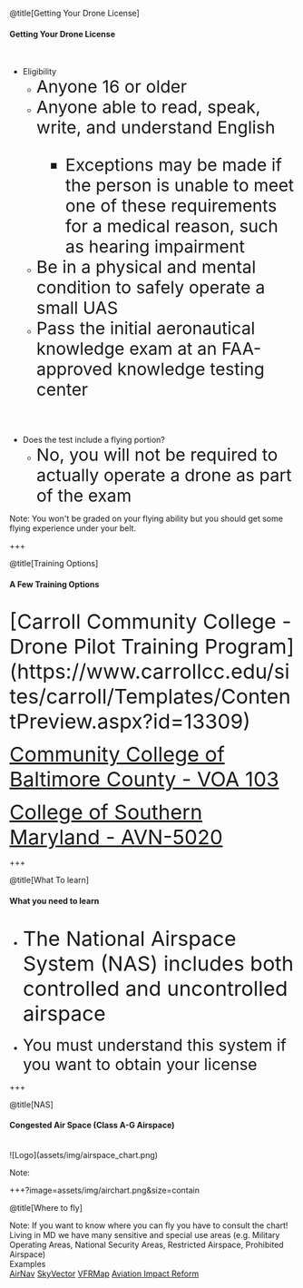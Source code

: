 <div class="slide-bg-style-left"></div><div class="slide-bg-style-right"></div>

@title[Getting Your Drone License]

#### <span class="orange">Getting Your Drone License</span>
<br>
<ul>
  <li class="no-bullet">Eligibility
    <ul>
      <li class="fragment no-bullet"><span style="font-size: 30px;">Anyone 16 or older</span></li>
      <li class="fragment no-bullet"><span style="font-size: 30px;">Anyone able to read, speak, write, and understand English
        <ul>
         <li class="fragment no-bullet"><span style="font-size: 30px;">Exceptions may be made if the person is unable to meet one of these requirements for a medical reason, such as hearing impairment</span></li>
         </ul>
         </li>
      <li class="fragment no-bullet"><span style="font-size: 30px;">Be in a physical and mental condition to safely operate a small UAS     </span></li>
    <li class="fragment no-bullet"><span style="font-size: 30px;">Pass the initial aeronautical knowledge exam at an FAA-approved knowledge testing center</span></li>
    </ul>
  </li>
</ul>
<br>
<br>
<ul>
  <li class="fragment no-bullet">Does the test include a flying portion?
    <ul>
      <li class="fragment no-bullet"><span style="font-size: 30px;">No, you will not be required to actually operate a drone as part of the exam</span></li>
    </ul>
  </li>
</ul>


Note:
You won't be graded on your flying ability but you should get some flying experience under your belt.

+++
<div class="slide-bg-style-left"></div><div class="slide-bg-style-right"></div>

@title[Training Options]

#### <span class="orange">A Few Training Options</span>
<br>
<span style="font-size:36px;">[Carroll Community College - Drone Pilot Training Program](https://www.carrollcc.edu/sites/carroll/Templates/ContentPreview.aspx?id=13309)</span>

<span style="font-size:36px;">[Community College of Baltimore County - VOA 103](https://flexreg.ccbcmd.edu/flexibleregistration/index.jsp?frc=CE)</span>

<span style="font-size:36px;">[College of Southern Maryland - AVN-5020](https://www.csmd.edu/programs-courses/non-credit/career-development/transportation/drone-certification)</span>


+++
<div class="slide-bg-style-left"></div><div class="slide-bg-style-right"></div>

@title[What To learn]

#### <span class="orange">What you need to learn</span>

<ul>
  <br>
  <li class="fragment"><span style="font-size: 36px;">The National Airspace System (NAS) includes both controlled and uncontrolled airspace</span></li>
  <br>
  <li class="fragment"><span style="font-size: 28px;">You must understand this system if you want to obtain your license </span></li>
</ul>


+++
<div class="slide-bg-style-left"></div><div class="slide-bg-style-right"></div>

@title[NAS]

#### Congested Air Space (Class A-G Airspace)

<br>

<div class="center-img">
![Logo](assets/img/airspace_chart.png)
</div>

Note:

+++?image=assets/img/airchart.png&size=contain

@title[Where to fly]

Note:
If you want to know where you can fly you have to consult the chart! Living in MD we have many sensitive and special use areas (e.g. Military Operating Areas, National Security Areas, Restricted Airspace, Prohibited Airspace)
<br>
Examples
<br>
[AirNav](http://www.airnav.com/airport/kbwi )
[SkyVector](https://skyvector.com/airport/BWI/Baltimore-Washington-International-Thurgood-Marshall-Airport )
[VFRMap](http://vfrmap.com/?type=vfrc&lat=39.1753488%20amp;lon=-76.6683307&zoom=10)
[Aviation Impact Reform](http://aireform.com/airports-atc/faas-airports/faas-oep-35-airport-list/kbwi/)
